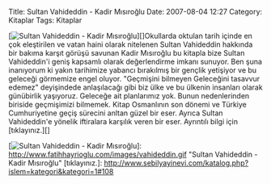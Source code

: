 Title: Sultan Vahideddin - Kadir Mısıroğlu
Date: 2007-08-04 12:27
Category: Kitaplar
Tags: Kitaplar

[![Sultan Vahideddin - Kadir Mısıroğlu][]][]Okullarda oktulan tarih
içinde en çok eleştirilen ve vatan haini olarak nitelenen Sultan
Vahideddin hakkında bir bakıma karşıt görüşü savunan Kadir Mısıroğlu bu
kitapla bize Sultan Vahideddin'i geniş kapsamlı olarak değerlendirme
imkanı sunuyor. Ben şuna inanıyorum ki yakın tarihimize yabancı
bırakılmış bir gençlik yetişiyor ve bu geleceği görmemize engel oluyor.
"Geçmişini bilmeyen Geleceğini tasavvur edemez" deyişindede anlaşılacağı
gibi biz ülke ve bu ülkenin insanları olarak günübirlik yaşıyoruz.
Geleceğe ait planlarımız yok. Bunun nedenlerinden biriside geçmişimizi
bilmemek. Kitap Osmanlının son dönemi ve Türkiye Cumhuriyetine geçiş
sürecini anltan güzel bir eser. Ayrıca Sultan Vahideddin'e yönelik
iftiralara karşılık veren bir eser. Ayrıntılı bilgi için [tıklayınız.][]

  [Sultan Vahideddin - Kadir Mısıroğlu]: http://www.fatihhayrioglu.com/images/vahideddin.kucukresim.gif
  [![Sultan Vahideddin - Kadir Mısıroğlu][]]: http://www.fatihhayrioglu.com/images/vahideddin.gif
    "Sultan Vahideddin - Kadir Mısıroğlu"
  [tıklayınız.]: http://www.sebilyayinevi.com/katalog.php?islem=kategori&kategori=1#108

